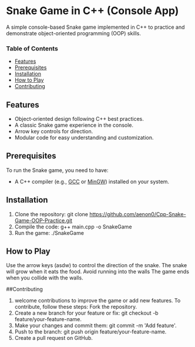 # Snake Game in C++ (Console App)

A simple console-based Snake game implemented in C++ to practice and demonstrate object-oriented programming (OOP) skills.

### Table of Contents

- [Features](#features)
- [Prerequisites](#prerequisites)
- [Installation](#installation)
- [How to Play](#how-to-play)
- [Contributing](#contributing)


## Features
- Object-oriented design following C++ best practices.
- A classic Snake game experience in the console.
- Arrow key controls for direction.
- Modular code for easy understanding and customization.

## Prerequisites
To run the Snake game, you need to have:
- A C++ compiler (e.g., [GCC](https://gcc.gnu.org/) or [MinGW](http://www.mingw.org/)) installed on your system.

## Installation
1. Clone the repository:
   git clone https://github.com/aenon0/Cpp-Snake-Game-OOP-Practice.git
2. Compile the code:
   g++ main.cpp -o SnakeGame
3. Run the game:
   ./SnakeGame
   
## How to Play
Use the arrow keys (asdw) to control the direction of the snake.
The snake will grow when it eats the food.
Avoid running into the walls
The game ends when you collide with the walls.

##Contributing
1.  welcome contributions to improve the game or add new features. To contribute, follow these steps:
Fork the repository.
2. Create a new branch for your feature or fix: git checkout -b feature/your-feature-name.
3. Make your changes and commit them: git commit -m 'Add feature'.
4. Push to the branch: git push origin feature/your-feature-name.
5. Create a pull request on GitHub.





